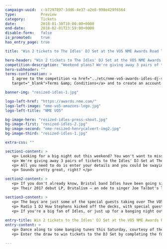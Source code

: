 ```yaml
---
campaign-uuid:  c-b7297897-3dd6-4e37-a2e8-998e429f6564
type:           Preview
category:       Tickets
date:           2018-01-30T10:00:00+0000
end-date:       2018-02-01T23:59:00+0000
disable-form:   false
is_promoted:    true
has_entry_page: true

title: "Win 2 tickets to The Idles' DJ Set at the VO5 NME Awards Road Trip with Propaganda"

hero-header: "Win 2 tickets to The Idles' DJ Set at the VO5 NME Awards Road Trip with Propaganda"
competition-description: "Weekend plans? We're giving away 3 pairs of tickets to the Idles' DJ Set this Saturday, as part of our epic NME Awards Road Trip with Propaganda, and you won't want to miss it. <br/> Idles will be playing a special DJ Set at The Fleece in their hometown Bristol and it's guaranteed to be huge. <br/> Hurry – competition closes on Thursday 1 February at 23:59."
hero-subheader: ""
terms-confirmation: >
   I agree to the competition <a href="../etc/nme-vo5-awards-idles-dj-set-terms-and-conditions.pdf"
   target="_blank">Terms &amp; Conditions</a> and to create an account with NME AAA.

banner-img: "resized-idles-1.jpg"

logo-left-href: "https://awards.nme.com/"
logo-left-image: "nme-vo5-amazons-logo.jpg"
logo-left-title: "NME VO5"

bg-image-hero: "resized-idles-press-shoot.jpg"
bg-image-first: "resized-idles-2.jpg"
bg-image-second: "nme-resized-henrycalvert-img2.jpg"
bg-image-third: "resized-idles-1.jpg"

extra-css: ""

section1-content: >
   <p> Looking for a big night out this weekend? You won't want to miss this... </p>
   <p> We're giving away 3 pairs of tickets to the Idles' DJ Set at The Fleece in Bristol this Saturday, as part of our VO5 NME Awards Road Trip with Progaganda. </p> 
   <p> All you need to do is enter your details and you could be swaying along in the crowd, cold beer in hand, as the five-piece punk rockers fill your ears with their favourite songs. </p>
   <p> Sounds pretty great, right? </p>

section2-content: >
   <p> If you don't already know, Bristol band Idles have been going since 2012. </p> 
   <p> Their 2017 debut LP, Brutalism – an ode to singer Joe Talbot's late mother – has received rave reviews and we're expecting even bigger things from them this year. </p>

section3-content: >
   <p> The boys are just some of the special guests taking over The VO5 NME Awards Road Trip, in which we've been touring the country to bring you a series of *ultimate* indie nights out that you'll be talking about all year. </p> 
   <p> Radio 1 DJ Huw Stephens kicked off the decks, with special guest members of The Vaccines, The Amazons, Frank Turner, Bastille and of course, Idles, spinning their favourite tunes along the way. </p>
   <p> If you're a big fan of Idles, or just up for a banging night out, get yourself and a mate to complete the form below, but hurry – the competition closes at Thursday 1 February at 23:59. Over 18s only. Winners will be contacted via email on Friday 2 February to confirm attendance. </p>
   
entry-title: Win 2 tickets to the Idles' DJ Set at the VO5 NME Awards Road Trip with Propaganda this Saturday
entry-content: >
   <p> Dance along to some banging tunes this Saturday, courtesy of the Idles at The Fleece in Bristol, as part of our VO5 NME Awards Road Trip with Propaganda. </p>
   <p> Enter the draw to win tickets to the DJ Set by completing the form below before 11.59pm on 01/02/2018. </p>

---
```


